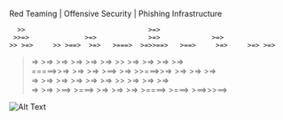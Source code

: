 Red Teaming | Offensive Security | Phishing Infrastructure





      >>                               >=>                               
     >>=>              >=>             >=>             >=>               
    >> >=>     >> >==>  >=>   >===>  >=>>==>   >==>     >=>     >=> >=>  
   >=>  >=>     >=>     >=>  >=>       >=>   >>   >=>   >=>   >=>   >=>  
  >=====>>=>    >=>     >=>    >==>    >=>   >>===>>=>  >=>  >=>    >=>  
 >=>      >=>   >=>     >=>      >=>   >=>   >>         >=>   >=>   >=>  
>=>        >=> >==>    >===> >=> >=>    >=>   >====>   >===>   >==>>>==> 
                                                                         



![Alt Text](https://github-readme-stats.vercel.app/api/top-langs/?username=Ar1ste1a&layout=compact&show_icons=true&theme=github_dark_dimmed)
